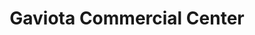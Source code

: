 ---
title: "Gaviota Commercial Center"
url: /cayo-coco/gaviota-commercial-center/
shop: Einkaufszentrum
---